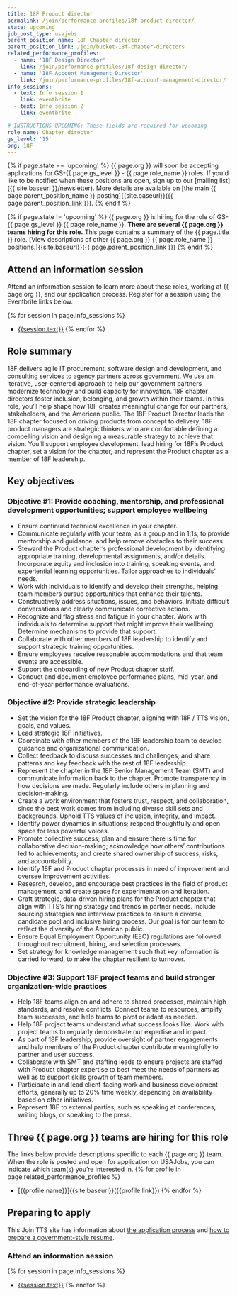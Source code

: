 ```yaml
---
title: 18F Product director 
permalink: /join/performance-profiles/18f-product-director/
state: upcoming
job_post_type: usajobs
parent_position_name: 18F Chapter director
parent_position_link: /join/bucket-18f-chapter-directors
related_performance_profiles:
  - name: '18F Design Director'
    link: /join/performance-profiles/18f-design-director/
  - name: '18F Account Management Director'
    link: /join/performance-profiles/18f-account-management-director/
info_sessions:
  - text: Info session 1
    link: eventbrite
  - text: Info session 2
    link: eventbrite

# INSTRUCTIONS UPCOMING: These fields are required for upcoming
role_name: Chapter director
gs_level: '15'
org: 18F
---
```

{% if page.state == 'upcoming' %}
{{ page.org }} will soon be accepting applications for GS-{{ page.gs_level }} - {{ page.role_name }} roles. If you'd like to be
  notified when these positions are open, sign up to our [mailing list]({{ site.baseurl }}/newsletter). More details are available on [the main {{ page.parent_position_name }} posting]{{site.baseurl}}({{ page.parent_position_link }}).
{% endif %}

{% if page.state != 'upcoming' %}
{{ page.org }} is hiring for the role of GS-{{ page.gs_level }} {{ page.role_name }}. **There are several {{ page.org }} teams hiring for this role.** This page contains a summary of the {{ page.title }} role. [View descriptions of other {{ page.org }} {{ page.role_name }} positions.]{{site.baseurl}}({{ page.parent_position_link }})
{% endif %}

## Attend an information session
Attend an information session to learn more about these roles, working at {{ page.org }}, and our application process. Register for a session using the Eventbrite links below.

{% for session in page.info_sessions %}
- [{{session.text}}]({{session.link}})
{% endfor %}

## Role summary

18F delivers agile IT procurement, software design and development, and consulting services to agency partners across government. We use an iterative, user-centered approach to help our government partners modernize technology and build capacity for innovation. 18F chapter directors foster inclusion, belonging, and growth within their teams. In this role, you’ll help shape how 18F creates meaningful change for our partners, stakeholders, and the American public. 
The 18F Product Director leads the 18F chapter focused on driving products from concept to delivery. 18F product managers are strategic thinkers who are comfortable defining a compelling vision and designing a measurable strategy to achieve that vision. You’ll support employee development, lead hiring for 18F’s Product chapter, set a vision for the chapter, and represent the Product chapter as a member of 18F leadership. 

## Key objectives

### Objective #1: Provide coaching, mentorship, and professional development opportunities; support employee wellbeing
-  Ensure continued technical excellence in your chapter. 
-  Communicate regularly with your team, as a group and in 1:1s, to provide mentorship and guidance, and help remove obstacles to their success. 
-  Steward the Product chapter’s professional development by identifying appropriate training, developmental assignments, and/or details. Incorporate equity and inclusion into training, speaking events, and experiential learning opportunities. Tailor approaches to individuals’ needs. 
-  Work with individuals to identify and develop their strengths, helping team members pursue opportunities that enhance their talents. 
-  Constructively address situations, issues, and behaviors. Initiate difficult conversations and clearly communicate corrective actions. 
-  Recognize and flag stress and fatigue in your chapter. Work with individuals to determine support that might improve their wellbeing. Determine mechanisms to provide that support. 
-  Collaborate with other members of 18F leadership to identify and support strategic training opportunities. 
-  Ensure employees receive reasonable accommodations and that team events are accessible. 
-  Support the onboarding of new Product chapter staff. 
-  Conduct and document employee performance plans, mid-year, and end-of-year performance evaluations. 

###  Objective #2: Provide strategic leadership
-  Set the vision for the 18F Product chapter, aligning with 18F / TTS vision, goals, and values. 
-  Lead strategic 18F initiatives. 
-  Coordinate with other members of the 18F leadership team to develop guidance and organizational communication. 
-  Collect feedback to discuss successes and challenges, and share patterns and key feedback with the rest of 18F leadership. 
-  Represent the chapter in the 18F Senior Management Team (SMT) and communicate information back to the chapter. Promote transparency in how decisions are made. Regularly include others in planning and decision-making. 
-  Create a work environment that fosters trust, respect, and collaboration, since the best work comes from including diverse skill sets and backgrounds. Uphold TTS values of inclusion, integrity, and impact. 
-  Identify power dynamics in situations; respond thoughtfully and open space for less powerful voices. 
-  Promote collective success; plan and ensure there is time for collaborative decision-making; acknowledge how others’ contributions led to achievements; and create shared ownership of success, risks, and accountability.
-  Identify 18F and Product chapter processes in need of improvement and oversee improvement activities. 
-  Research, develop, and encourage best practices in the field of product management, and create space for experimentation and iteration. 
-  Craft strategic, data-driven hiring plans for the Product chapter that align with TTS’s hiring strategy and trends in partner needs. Include sourcing strategies and interview practices to ensure a diverse candidate pool and inclusive hiring process. Our goal is for our team to reflect the diversity of the American public. 
-  Ensure Equal Employment Opportunity (EEO) regulations are followed throughout recruitment, hiring, and selection processes. 
-  Set strategy for knowledge management such that key information is carried forward, to make the chapter resilient to turnover. 

###  Objective #3: Support 18F project teams and build stronger organization-wide practices
-  Help 18F teams align on and adhere to shared processes, maintain high standards, and resolve conflicts. Connect teams to resources, amplify team successes, and help teams to pivot or adapt as needed. 
-  Help 18F project teams understand what success looks like. Work with project teams to regularly demonstrate our expertise and impact. 
-  As part of 18F leadership, provide oversight of partner engagements and help members of the Product chapter contribute meaningfully to partner and user success.
-  Collaborate with SMT and staffing leads to ensure projects are staffed with Product chapter expertise to best meet the needs of partners as well as to support skills growth of team members.
-  Participate in and lead client-facing work and business development efforts, generally up to 20% time weekly, depending on availability based on other initiatives. 
-  Represent 18F to external parties, such as speaking at conferences, writing blogs, or speaking to the press. 

## Three {{ page.org }} teams are hiring for this role

The links below provide descriptions specific to each {{ page.org }} team. When the role is posted and open for application on USAJobs, you can indicate which team(s) you’re interested in.
{% for profile in page.related_performance_profiles %}
  - [{{profile.name}}]{{site.baseurl}}({{profile.link}})
{% endfor %}

## Preparing to apply

This Join TTS site has information about [the application process](https://join.tts.gsa.gov/hiring-process/) and [how to prepare a government-style resume](https://join.tts.gsa.gov/resume/).

### Attend an information session

{% for session in page.info_sessions %}
- [{{session.text}}]({{session.link}})
{% endfor %}